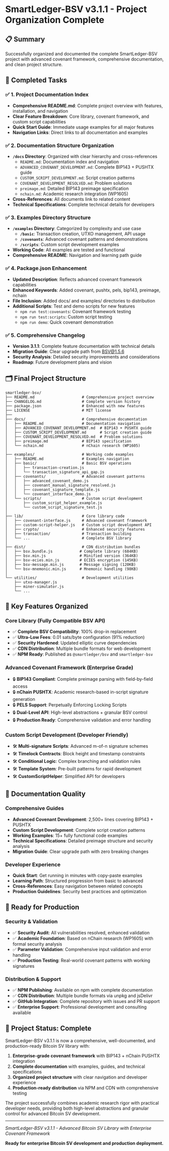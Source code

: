 # SmartLedger-BSV v3.1.1 - Project Organization Complete

## 📋 Summary

Successfully organized and documented the complete SmartLedger-BSV project with advanced covenant framework, comprehensive documentation, and clean project structure.

## 🎯 Completed Tasks

### ✅ 1. Project Documentation Index
- **Comprehensive README.md**: Complete project overview with features, installation, and navigation
- **Clear Feature Breakdown**: Core library, covenant framework, and custom script capabilities
- **Quick Start Guide**: Immediate usage examples for all major features
- **Navigation Links**: Direct links to all documentation and examples

### ✅ 2. Documentation Structure Organization  
- **`/docs` Directory**: Organized with clear hierarchy and cross-references
  - `README.md`: Documentation index and navigation
  - `ADVANCED_COVENANT_DEVELOPMENT.md`: Complete BIP143 + PUSHTX guide
  - `CUSTOM_SCRIPT_DEVELOPMENT.md`: Script creation patterns
  - `COVENANT_DEVELOPMENT_RESOLVED.md`: Problem solutions
  - `preimage.md`: Detailed BIP143 preimage specification
  - `nchain.md`: Academic research integration (WP1605)
- **Cross-References**: All documents link to related content
- **Technical Specifications**: Complete technical details for developers

### ✅ 3. Examples Directory Structure
- **`/examples` Directory**: Categorized by complexity and use case
  - **`/basic`**: Transaction creation, UTXO management, API usage
  - **`/covenants`**: Advanced covenant patterns and demonstrations  
  - **`/scripts`**: Custom script development examples
- **Working Code**: All examples are tested and functional
- **Comprehensive README**: Navigation and learning path guide

### ✅ 4. Package.json Enhancement
- **Updated Description**: Reflects advanced covenant framework capabilities
- **Enhanced Keywords**: Added covenant, pushtx, pels, bip143, preimage, nchain
- **File Inclusion**: Added docs/ and examples/ directories to distribution
- **Additional Scripts**: Test and demo scripts for new features
  - `npm run test:covenants`: Covenant framework testing
  - `npm run test:scripts`: Custom script testing
  - `npm run demo`: Quick covenant demonstration

### ✅ 5. Comprehensive Changelog
- **Version 3.1.1**: Complete feature documentation with technical details
- **Migration Guide**: Clear upgrade path from BSV@1.5.6
- **Security Analysis**: Detailed security improvements and considerations
- **Roadmap**: Future development plans and vision

## 🗂️ Final Project Structure

```
smartledger-bsv/
├── README.md                     # Comprehensive project overview
├── CHANGELOG.md                  # Complete version history  
├── package.json                  # Enhanced with new features
├── LICENSE                       # MIT license
├── 
├── docs/                         # Comprehensive documentation
│   ├── README.md                 # Documentation navigation
│   ├── ADVANCED_COVENANT_DEVELOPMENT.md  # BIP143 + PUSHTX guide
│   ├── CUSTOM_SCRIPT_DEVELOPMENT.md      # Script creation guide
│   ├── COVENANT_DEVELOPMENT_RESOLVED.md  # Problem solutions
│   ├── preimage.md               # BIP143 specification
│   └── nchain.md                 # nChain research (WP1605)
│
├── examples/                     # Working code examples
│   ├── README.md                 # Examples navigation
│   ├── basic/                    # Basic BSV operations
│   │   ├── transaction-creation.js
│   │   └── transaction_signature_api_gap.js
│   ├── covenants/                # Advanced covenant patterns
│   │   ├── advanced_covenant_demo.js
│   │   ├── covenant_manual_signature_resolved.js
│   │   ├── covenant_signature_template.js
│   │   └── covenant_interface_demo.js
│   └── scripts/                  # Custom script development
│       ├── custom_script_helper_example.js
│       └── custom_script_signature_test.js
│
├── lib/                          # Core library code
│   ├── covenant-interface.js     # Advanced covenant framework
│   ├── custom-script-helper.js   # Custom script development API
│   ├── crypto/                   # Enhanced security features
│   ├── transaction/              # Transaction building
│   └── ...                       # Complete BSV library
│
├── dist/                         # CDN distribution bundles
│   ├── bsv.bundle.js            # Complete library (684KB)
│   ├── bsv.min.js               # Minified version (364KB)
│   ├── bsv-ecies.min.js         # ECIES encryption (145KB)
│   ├── bsv-message.min.js       # Message signing (120KB)
│   └── bsv-mnemonic.min.js      # Mnemonic handling (98KB)
│
└── utilities/                    # Development utilities
    ├── utxo-manager.js
    ├── miner-simulator.js
    └── ...
```

## 🔧 Key Features Organized

### Core Library (Fully Compatible BSV API)
- ✅ **Complete BSV Compatibility**: 100% drop-in replacement
- ✅ **Ultra-Low Fees**: 0.01 sats/byte configuration (91% reduction)
- ✅ **Security Hardened**: Updated elliptic curve dependencies
- ✅ **CDN Distribution**: Multiple bundle formats for web development
- ✅ **NPM Ready**: Published as `@smartledger/bsv` and `smartledger-bsv`

### Advanced Covenant Framework (Enterprise Grade)
- 🔒 **BIP143 Compliant**: Complete preimage parsing with field-by-field access
- 🔒 **nChain PUSHTX**: Academic research-based in-script signature generation  
- 🔒 **PELS Support**: Perpetually Enforcing Locking Scripts
- 🔒 **Dual-Level API**: High-level abstractions + granular BSV control
- 🔒 **Production Ready**: Comprehensive validation and error handling

### Custom Script Development (Developer Friendly)
- 🛠️ **Multi-signature Scripts**: Advanced m-of-n signature schemes
- 🛠️ **Timelock Contracts**: Block height and timestamp constraints
- 🛠️ **Conditional Logic**: Complex branching and validation rules
- 🛠️ **Template System**: Pre-built patterns for rapid development
- 🛠️ **CustomScriptHelper**: Simplified API for developers

## 📖 Documentation Quality

### Comprehensive Guides
- **Advanced Covenant Development**: 2,500+ lines covering BIP143 + PUSHTX
- **Custom Script Development**: Complete script creation patterns
- **Working Examples**: 15+ fully functional code examples
- **Technical Specifications**: Detailed preimage structure and security analysis
- **Migration Guide**: Clear upgrade path with zero breaking changes

### Developer Experience
- **Quick Start**: Get running in minutes with copy-paste examples
- **Learning Path**: Structured progression from basic to advanced
- **Cross-References**: Easy navigation between related concepts
- **Production Guidelines**: Security best practices and optimization

## 🚀 Ready for Production

### Security & Validation
- ✅ **Security Audit**: All vulnerabilities resolved, enhanced validation
- ✅ **Academic Foundation**: Based on nChain research (WP1605) with formal security analysis
- ✅ **Parameter Validation**: Comprehensive input validation and error handling
- ✅ **Production Testing**: Real-world covenant patterns with working signatures

### Distribution & Support
- ✅ **NPM Publishing**: Available on npm with complete documentation
- ✅ **CDN Distribution**: Multiple bundle formats via unpkg and jsDelivr
- ✅ **GitHub Integration**: Complete repository with issues and PR support
- ✅ **Enterprise Support**: Professional development and consulting available

## 🎉 Project Status: Complete

SmartLedger-BSV v3.1.1 is now a comprehensive, well-documented, and production-ready Bitcoin SV library with:

1. **Enterprise-grade covenant framework** with BIP143 + nChain PUSHTX integration
2. **Complete documentation** with examples, guides, and technical specifications  
3. **Organized project structure** with clear navigation and developer experience
4. **Production-ready distribution** via NPM and CDN with comprehensive testing

The project successfully combines academic research rigor with practical developer needs, providing both high-level abstractions and granular control for advanced Bitcoin SV development.

---

*SmartLedger-BSV v3.1.1 - Advanced Bitcoin SV Library with Enterprise Covenant Framework*

**Ready for enterprise Bitcoin SV development and production deployment.**